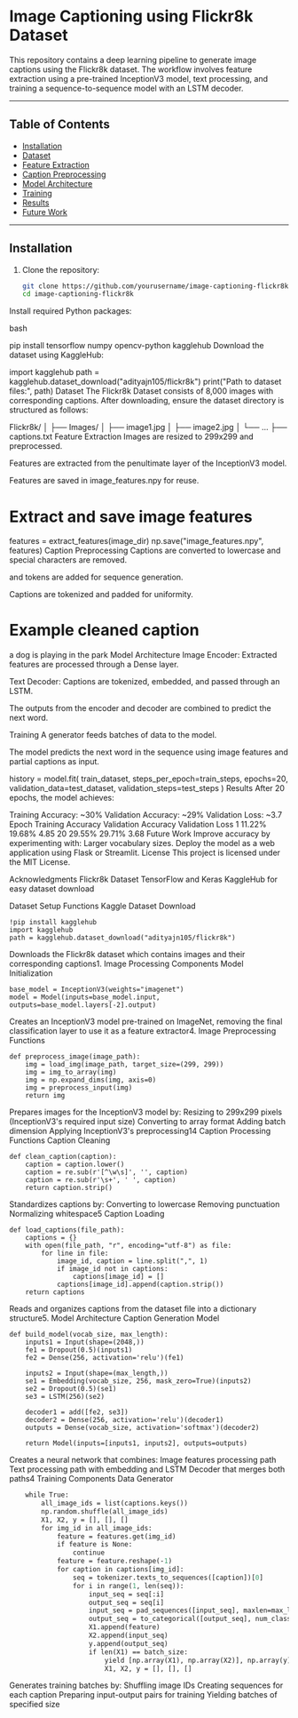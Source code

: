 # Image Captioning using Flickr8k Dataset

This repository contains a deep learning pipeline to generate image captions using the Flickr8k dataset. The workflow involves feature extraction using a pre-trained InceptionV3 model, text processing, and training a sequence-to-sequence model with an LSTM decoder.

---

## Table of Contents
- [Installation](#installation)
- [Dataset](#dataset)
- [Feature Extraction](#feature-extraction)
- [Caption Preprocessing](#caption-preprocessing)
- [Model Architecture](#model-architecture)
- [Training](#training)
- [Results](#results)
- [Future Work](#future-work)

---

## Installation

1. Clone the repository:
   ```bash
   git clone https://github.com/yourusername/image-captioning-flickr8k.git
   cd image-captioning-flickr8k
Install required Python packages:

bash

pip install tensorflow numpy opencv-python kagglehub
Download the dataset using KaggleHub:


import kagglehub
path = kagglehub.dataset_download("adityajn105/flickr8k")
print("Path to dataset files:", path)
Dataset
The Flickr8k Dataset consists of 8,000 images with corresponding captions. After downloading, ensure the dataset directory is structured as follows:


Flickr8k/
│
├── Images/
│   ├── image1.jpg
│   ├── image2.jpg
│   └── ...
├── captions.txt
Feature Extraction
Images are resized to 299x299 and preprocessed.

Features are extracted from the penultimate layer of the InceptionV3 model.

Features are saved in image_features.npy for reuse.


# Extract and save image features
features = extract_features(image_dir)
np.save("image_features.npy", features)
Caption Preprocessing
Captions are converted to lowercase and special characters are removed.

<start> and <end> tokens are added for sequence generation.

Captions are tokenized and padded for uniformity.


# Example cleaned caption
<start> a dog is playing in the park <end>
Model Architecture
Image Encoder: Extracted features are processed through a Dense layer.

Text Decoder: Captions are tokenized, embedded, and passed through an LSTM.

The outputs from the encoder and decoder are combined to predict the next word.


Training
A generator feeds batches of data to the model.

The model predicts the next word in the sequence using image features and partial captions as input.


history = model.fit(
    train_dataset,
    steps_per_epoch=train_steps,
    epochs=20,
    validation_data=test_dataset,
    validation_steps=test_steps
)
Results
After 20 epochs, the model achieves:

Training Accuracy: ~30%
Validation Accuracy: ~29%
Validation Loss: ~3.7
Epoch	Training Accuracy	Validation Accuracy	Validation Loss
1	11.22%	19.68%	4.85
20	29.55%	29.71%	3.68
Future Work
Improve accuracy by experimenting with:
Larger vocabulary sizes.
Deploy the model as a web application using Flask or Streamlit.
License
This project is licensed under the MIT License.

Acknowledgments
Flickr8k Dataset
TensorFlow and Keras
KaggleHub for easy dataset download






Dataset Setup Functions
Kaggle Dataset Download
```
!pip install kagglehub
import kagglehub
path = kagglehub.dataset_download("adityajn105/flickr8k")
```
Downloads the Flickr8k dataset which contains images and their corresponding captions1.
Image Processing Components
Model Initialization
```
base_model = InceptionV3(weights="imagenet")
model = Model(inputs=base_model.input, outputs=base_model.layers[-2].output)
```
Creates an InceptionV3 model pre-trained on ImageNet, removing the final classification layer to use it as a feature extractor4.
Image Preprocessing Functions
```
def preprocess_image(image_path):
    img = load_img(image_path, target_size=(299, 299))
    img = img_to_array(img)
    img = np.expand_dims(img, axis=0)
    img = preprocess_input(img)
    return img
```
Prepares images for the InceptionV3 model by:
Resizing to 299x299 pixels (InceptionV3's required input size)
Converting to array format
Adding batch dimension
Applying InceptionV3's preprocessing14
Caption Processing Functions
Caption Cleaning
```
def clean_caption(caption):
    caption = caption.lower()
    caption = re.sub(r'[^\w\s]', '', caption)
    caption = re.sub(r'\s+', ' ', caption)
    return caption.strip()
```
Standardizes captions by:
Converting to lowercase
Removing punctuation
Normalizing whitespace5
Caption Loading
```
def load_captions(file_path):
    captions = {}
    with open(file_path, "r", encoding="utf-8") as file:
        for line in file:
            image_id, caption = line.split(",", 1)
            if image_id not in captions:
                captions[image_id] = []
            captions[image_id].append(caption.strip())
    return captions
```
Reads and organizes captions from the dataset file into a dictionary structure5.
Model Architecture
Caption Generation Model
```
def build_model(vocab_size, max_length):
    inputs1 = Input(shape=(2048,))
    fe1 = Dropout(0.5)(inputs1)
    fe2 = Dense(256, activation='relu')(fe1)
    
    inputs2 = Input(shape=(max_length,))
    se1 = Embedding(vocab_size, 256, mask_zero=True)(inputs2)
    se2 = Dropout(0.5)(se1)
    se3 = LSTM(256)(se2)
    
    decoder1 = add([fe2, se3])
    decoder2 = Dense(256, activation='relu')(decoder1)
    outputs = Dense(vocab_size, activation='softmax')(decoder2)
    
    return Model(inputs=[inputs1, inputs2], outputs=outputs)
```
Creates a neural network that combines:
Image features processing path
Text processing path with embedding and LSTM
Decoder that merges both paths4
Training Components
Data Generator

```def data_generator(features, captions, tokenizer, max_length, batch_size=32):
    while True:
        all_image_ids = list(captions.keys())
        np.random.shuffle(all_image_ids)
        X1, X2, y = [], [], []
        for img_id in all_image_ids:
            feature = features.get(img_id)
            if feature is None:
                continue
            feature = feature.reshape(-1)
            for caption in captions[img_id]:
                seq = tokenizer.texts_to_sequences([caption])[0]
                for i in range(1, len(seq)):
                    input_seq = seq[:i]
                    output_seq = seq[i]
                    input_seq = pad_sequences([input_seq], maxlen=max_length, padding='post')[0]
                    output_seq = to_categorical([output_seq], num_classes=vocab_size)[0]
                    X1.append(feature)
                    X2.append(input_seq)
                    y.append(output_seq)
                    if len(X1) == batch_size:
                        yield [np.array(X1), np.array(X2)], np.array(y)
                        X1, X2, y = [], [], []

```
Generates training batches by:
Shuffling image IDs
Creating sequences for each caption
Preparing input-output pairs for training
Yielding batches of specified size


